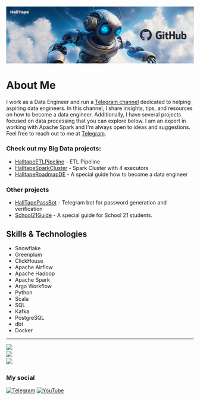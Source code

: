 <p align="center">
    <img src="jpg/github_jpg.jpg"  />
</p>

# About Me
I work as a Data Engineer and run a [Telegram channel](https://t.me/halltape_data) dedicated to helping aspiring data engineers. In this channel, I share insights, tips, and resources on how to become a data engineer.
Additionally, I have several projects focused on data processing that you can explore below. I am an expert in working with Apache Spark and I'm always open to ideas and suggestions. Feel free to reach out to me at [Telegram](https://t.me/halltape).

### Check out my Big Data projects:
- [HalltapeETLPipeline](https://github.com/halltape/HalltapeETL) - ETL Pipeline
- [HalltapeSparkCluster](https://github.com/halltape/HalltapeSparkCluster) - Spark Cluster with 4 executors
- [HalltapeRoadmapDE](https://github.com/halltape/HalltapeRoadmapDE) - A special guide how to become a data engineer


### Other projects
- [HallTapePassBot](https://github.com/halltape/HalltapePassBot) - Telegram bot for password generation and verification
- [School21Guide](https://github.com/halltape/C) - A special guide for School 21 students.

## Skills & Technologies

  - Snowflake
  - Greenplum
  - ClickHouse
  - Apache Airflow
  - Apache Hadoop
  - Apache Spark
  - Argo Workflow
  - Python
  - Scala
  - SQL
  - Kafka
  - PostgreSQL
  - dbt
  - Docker


***
![](https://github-readme-stats-sigma-five.vercel.app/api?username=halltape&theme=merko&hide_border=false&include_all_commits=true&count_private=true)<br/>
![](https://github-readme-streak-stats.herokuapp.com/?user=halltape&theme=merko&hide_border=false)<br/>
![](https://github-readme-stats-sigma-five.vercel.app/api/top-langs/?username=halltape&theme=merko&hide_border=false&include_all_commits=true&count_private=true&layout=compact)

### My social
[![Telegram](https://img.shields.io/badge/-Telegram-2CA5E0?style=flat&logo=telegram&logoColor=white)](https://t.me/halltape)
[![YouTube](https://img.shields.io/badge/-YouTube-FF0000?style=flat&logo=youtube&logoColor=white)](https://www.youtube.com/channel/UC5eNOWBoGKQB3yY1eP5CnxQ)